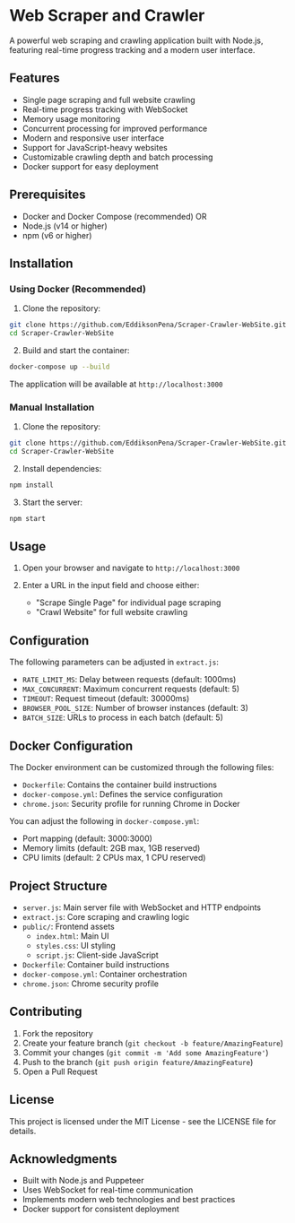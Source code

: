 # Web Scraper and Crawler

A powerful web scraping and crawling application built with Node.js, featuring real-time progress tracking and a modern user interface.

## Features

- Single page scraping and full website crawling
- Real-time progress tracking with WebSocket
- Memory usage monitoring
- Concurrent processing for improved performance
- Modern and responsive user interface
- Support for JavaScript-heavy websites
- Customizable crawling depth and batch processing
- Docker support for easy deployment

## Prerequisites

- Docker and Docker Compose (recommended)
OR
- Node.js (v14 or higher)
- npm (v6 or higher)

## Installation

### Using Docker (Recommended)

1. Clone the repository:
```bash
git clone https://github.com/EddiksonPena/Scraper-Crawler-WebSite.git
cd Scraper-Crawler-WebSite
```

2. Build and start the container:
```bash
docker-compose up --build
```

The application will be available at `http://localhost:3000`

### Manual Installation

1. Clone the repository:
```bash
git clone https://github.com/EddiksonPena/Scraper-Crawler-WebSite.git
cd Scraper-Crawler-WebSite
```

2. Install dependencies:
```bash
npm install
```

3. Start the server:
```bash
npm start
```

## Usage

1. Open your browser and navigate to `http://localhost:3000`

2. Enter a URL in the input field and choose either:
   - "Scrape Single Page" for individual page scraping
   - "Crawl Website" for full website crawling

## Configuration

The following parameters can be adjusted in `extract.js`:

- `RATE_LIMIT_MS`: Delay between requests (default: 1000ms)
- `MAX_CONCURRENT`: Maximum concurrent requests (default: 5)
- `TIMEOUT`: Request timeout (default: 30000ms)
- `BROWSER_POOL_SIZE`: Number of browser instances (default: 3)
- `BATCH_SIZE`: URLs to process in each batch (default: 5)

## Docker Configuration

The Docker environment can be customized through the following files:

- `Dockerfile`: Contains the container build instructions
- `docker-compose.yml`: Defines the service configuration
- `chrome.json`: Security profile for running Chrome in Docker

You can adjust the following in `docker-compose.yml`:
- Port mapping (default: 3000:3000)
- Memory limits (default: 2GB max, 1GB reserved)
- CPU limits (default: 2 CPUs max, 1 CPU reserved)

## Project Structure

- `server.js`: Main server file with WebSocket and HTTP endpoints
- `extract.js`: Core scraping and crawling logic
- `public/`: Frontend assets
  - `index.html`: Main UI
  - `styles.css`: UI styling
  - `script.js`: Client-side JavaScript
- `Dockerfile`: Container build instructions
- `docker-compose.yml`: Container orchestration
- `chrome.json`: Chrome security profile

## Contributing

1. Fork the repository
2. Create your feature branch (`git checkout -b feature/AmazingFeature`)
3. Commit your changes (`git commit -m 'Add some AmazingFeature'`)
4. Push to the branch (`git push origin feature/AmazingFeature`)
5. Open a Pull Request

## License

This project is licensed under the MIT License - see the LICENSE file for details.

## Acknowledgments

- Built with Node.js and Puppeteer
- Uses WebSocket for real-time communication
- Implements modern web technologies and best practices
- Docker support for consistent deployment